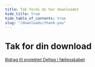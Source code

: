 ```yaml
---
title: Tak fordi du har downloadet
hide_title: true
hide_table_of_contents: true
slug: "/downloads/thank-you"
---
```


<div className="text-center margin-top--xl">

# Tak for din download

<div className="row margin-bottom--lg padding--sm flex-center">
<a className="button button--outline button--warning button--lg margin--sm" href="/contributing">
  Bidrag til projektet
</a>
<a className="button button--outline button--info button--lg margin--sm" href="https://linwood.dev/matrix">
  Deltag i fællesskabet
</a>

</div>

</div>
